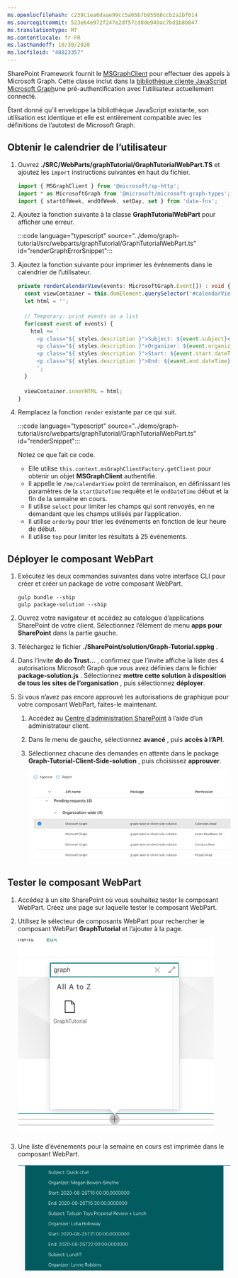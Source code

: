 ```yaml
---
ms.openlocfilehash: c239c1ea6daae99cc5a65b7b95508ccb2a1bf014
ms.sourcegitcommit: 523e64e972f247e2df57cd8de949ac7bd1b8b047
ms.translationtype: MT
ms.contentlocale: fr-FR
ms.lasthandoff: 10/30/2020
ms.locfileid: "48823357"
---
```

<!-- markdownlint-disable MD002 MD041 -->

SharePoint Framework fournit le [MSGraphClient](https://docs.microsoft.com/javascript/api/sp-http/msgraphclient?view=sp-typescript-latest) pour effectuer des appels à Microsoft Graph. Cette classe inclut dans la [bibliothèque cliente JavaScript Microsoft Graph](https://github.com/microsoftgraph/msgraph-sdk-javascript)une pré-authentification avec l’utilisateur actuellement connecté.

Étant donné qu’il enveloppe la bibliothèque JavaScript existante, son utilisation est identique et elle est entièrement compatible avec les définitions de l’autotest de Microsoft Graph.

## <a name="get-the-users-calendar"></a>Obtenir le calendrier de l’utilisateur

1. Ouvrez **./SRC/WebParts/graphTutorial/GraphTutorialWebPart.TS** et ajoutez les `import` instructions suivantes en haut du fichier.

    ```typescript
    import { MSGraphClient } from '@microsoft/sp-http';
    import * as MicrosoftGraph from '@microsoft/microsoft-graph-types';
    import { startOfWeek, endOfWeek, setDay, set } from 'date-fns';
    ```

1. Ajoutez la fonction suivante à la classe **GraphTutorialWebPart** pour afficher une erreur.

    :::code language="typescript" source="../demo/graph-tutorial/src/webparts/graphTutorial/GraphTutorialWebPart.ts" id="renderGraphErrorSnippet":::

1. Ajoutez la fonction suivante pour imprimer les événements dans le calendrier de l’utilisateur.

    ```typescript
    private renderCalendarView(events: MicrosoftGraph.Event[]) : void {
      const viewContainer = this.domElement.querySelector('#calendarView');
      let html = '';

      // Temporary: print events as a list
      for(const event of events) {
        html += `
          <p class="${ styles.description }">Subject: ${event.subject}</p>
          <p class="${ styles.description }">Organizer: ${event.organizer.emailAddress.name}</p>
          <p class="${ styles.description }">Start: ${event.start.dateTime}</p>
          <p class="${ styles.description }">End: ${event.end.dateTime}</p>
          `;
      }

      viewContainer.innerHTML = html;
    }
    ```

1. Remplacez la fonction `render` existante par ce qui suit.

    :::code language="typescript" source="../demo/graph-tutorial/src/webparts/graphTutorial/GraphTutorialWebPart.ts" id="renderSnippet":::

    Notez ce que fait ce code.

    - Elle utilise `this.context.msGraphClientFactory.getClient` pour obtenir un objet **MSGraphClient** authentifié.
    - Il appelle le `/me/calendarView` point de terminaison, en définissant les paramètres de la `startDateTime` requête et le `endDateTime` début et la fin de la semaine en cours.
    - Il utilise `select` pour limiter les champs qui sont renvoyés, en ne demandant que les champs utilisés par l’application.
    - Il utilise `orderby` pour trier les événements en fonction de leur heure de début.
    - Il utilise `top` pour limiter les résultats à 25 événements.

## <a name="deploy-the-web-part"></a>Déployer le composant WebPart

1. Exécutez les deux commandes suivantes dans votre interface CLI pour créer et créer un package de votre composant WebPart.

    ```Shell
    gulp bundle --ship
    gulp package-solution --ship
    ```

1. Ouvrez votre navigateur et accédez au catalogue d’applications SharePoint de votre client. Sélectionnez l’élément de menu **apps pour SharePoint** dans la partie gauche.

1. Téléchargez le fichier **./SharePoint/solution/Graph-Tutorial.sppkg** .

1. Dans l’invite **do do Trust...** , confirmez que l’invite affiche la liste des 4 autorisations Microsoft Graph que vous avez définies dans le fichier **package-solution.js** . Sélectionnez **mettre cette solution à disposition de tous les sites de l’organisation** , puis sélectionnez **déployer**.

1. Si vous n’avez pas encore approuvé les autorisations de graphique pour votre composant WebPart, faites-le maintenant.

    1. Accédez au [Centre d’administration SharePoint](https://admin.microsoft.com/sharepoint?page=classicfeatures&modern=true) à l’aide d’un administrateur client.

    1. Dans le menu de gauche, sélectionnez **avancé** , puis **accès à l’API**.

    1. Sélectionnez chacune des demandes en attente dans le package **Graph-Tutorial-Client-Side-solution** , puis choisissez **approuver**.

        ![Capture d’écran de la page d’accès à l’API du centre d’administration SharePoint](images/api-access.png)

## <a name="test-the-web-part"></a>Tester le composant WebPart

1. Accédez à un site SharePoint où vous souhaitez tester le composant WebPart. Créez une page sur laquelle tester le composant WebPart.

1. Utilisez le sélecteur de composants WebPart pour rechercher le composant WebPart **GraphTutorial** et l’ajouter à la page.

    ![Capture d’écran du composant WebPart GraphTutorial dans le sélecteur de composants WebPart](images/add-web-part.png)

1. Une liste d’événements pour la semaine en cours est imprimée dans le composant WebPart.

    ![Capture d’écran du composant WebPart affichant une liste d’événements](images/calendar-list.png)
